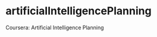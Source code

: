 artificialIntelligencePlanning
==============================

Coursera: Artificial Intelligence Planning

